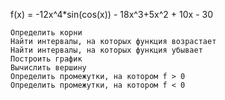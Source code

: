 f(x) = -12x^4*sin(cos(x)) - 18x^3+5x^2 + 10x - 30

    Определить корни
    Найти интервалы, на которых функция возрастает
    Найти интервалы, на которых функция убывает
    Построить график
    Вычислить вершину
    Определить промежутки, на котором f > 0
    Определить промежутки, на котором f < 0

